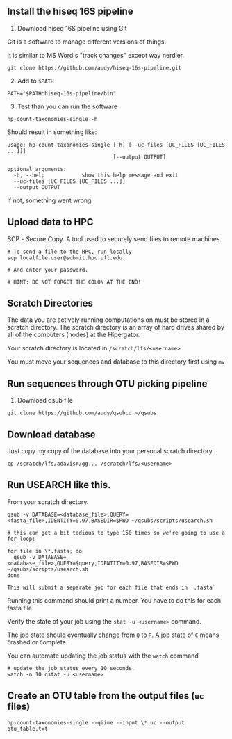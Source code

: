 ## Install the hiseq 16S pipeline

1. Download hiseq 16S pipeline using Git

Git is a software to manage different versions of things.

It is similar to MS Word's "track changes" except way nerdier.

```
git clone https://github.com/audy/hiseq-16s-pipeline.git
```

2. Add to `$PATH`

```
PATH="$PATH:hiseq-16s-pipeline/bin"
```

3. Test than you can run the software

```
hp-count-taxonomies-single -h
```

Should result in something like:

```
usage: hp-count-taxonomies-single [-h] [--uc-files [UC_FILES [UC_FILES ...]]]
                                  [--output OUTPUT]

optional arguments:
  -h, --help            show this help message and exit
  --uc-files [UC_FILES [UC_FILES ...]]
  --output OUTPUT
```

If not, something went wrong.

## Upload data to HPC

SCP - *S*ecure *C*o*p*y. A tool used to securely send files to remote machines.

```
# To send a file to the HPC, run locally
scp localfile user@submit.hpc.ufl.edu:

# And enter your password.

# HINT: DO NOT FORGET THE COLON AT THE END!

```

## Scratch Directories

The data you are actively running computations on must be stored in
a scratch directory. The scratch directory is an array of hard drives
shared by all of the computers (nodes) at the Hipergator.

Your scratch directory is located in `/scratch/lfs/<username>`

You must move your sequences and database to this directory first using `mv`

## Run sequences through OTU picking pipeline

1. Download qsub file

```
git clone https://github.com/audy/qsubcd ~/qsubs
```

## Download database

Just copy my copy of the database into your personal scratch directory.

```
cp /scratch/lfs/adavisr/gg... /scratch/lfs/<username>
```

## Run USEARCH like this.

From your scratch directory.

```
qsub -v DATABASE=<database_file>,QUERY=<fasta_file>,IDENTITY=0.97,BASEDIR=$PWD ~/qsubs/scripts/usearch.sh

# this can get a bit tedious to type 150 times so we're going to use a for-loop:

for file in \*.fasta; do
  qsub -v DATABASE=<database_file>,QUERY=$query,IDENTITY=0.97,BASEDIR=$PWD ~/qsubs/scripts/usearch.sh
done

This will submit a separate job for each file that ends in `.fasta`
```

Running this command should print a number. You have to do this for each fasta file.

Verify the state of your job using the `stat -u <username>` command.

The job state should eventually change from `Q` to `R`. A job state of `C`
means `C`rashed or `C`omplete.

You can automate updating the job status with the `watch` command

```
# update the job status every 10 seconds.
watch -n 10 qstat -u <username>
```

## Create an OTU table from the output files (`uc` files)

```
hp-count-taxonomies-single --qiime --input \*.uc --output otu_table.txt
```
